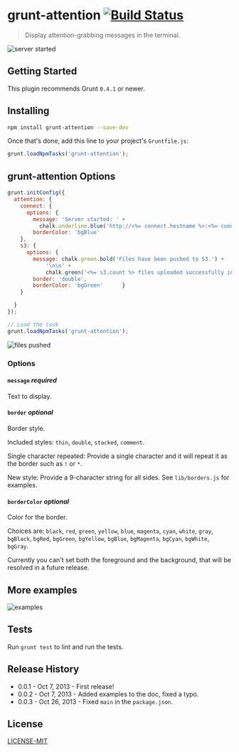 # grunt-attention [![Build Status](https://secure.travis-ci.org/dylang/grunt-attention.png?branch=master)](http://travis-ci.org/dylang/grunt-attention)

> Display attention-grabbing messages in the terminal.

![server started](https://f.cloud.github.com/assets/51505/1282112/017bbcda-2f6e-11e3-9d36-8fadd1a7fa16.png)

## Getting Started

This plugin recommends Grunt `0.4.1` or newer.

## Installing

```bash
npm install grunt-attention --save-dev
```

Once that's done, add this line to your project's `Gruntfile.js`:

```js
grunt.loadNpmTasks('grunt-attention');
```

## grunt-attention Options

```js
grunt.initConfig({
  attention: {
    connect: {
      options: {
        message: 'Server started: ' +
          chalk.underline.blue('http://<%= connect.hostname %>:<%= connect.port %>/'),
        borderColor: 'bgBlue'
    },
    s3: {
      options: {
        message: chalk.green.bold('Files have been pushed to S3.') +
            '\n\n' +
            chalk.green('<%= s3.count %> files uploaded successfully in <%= s3.timer %> seconds.'),
        border: 'double',
        borderColor: 'bgGreen'      }
    }

  }
});

// Load the task
grunt.loadNpmTasks('grunt-attention');
```

![files pushed](https://f.cloud.github.com/assets/51505/1282110/fd11ea48-2f6d-11e3-8aa3-099db5da6ac5.png)


### Options

#### `message` _required_

Text to display.


#### `border` _optional_

Border style.

Included styles: `thin`, `double`, `stacked`, `comment`.

Single character repeated: Provide a single character and it will repeat it as the border such as `!` or `*`.

New style: Provide a 9-character string for all sides.  See `lib/borders.js` for examples.

#### `borderColor` _optional_

Color for the border.

Choices are: `black`, `red`, `green`, `yellow`, `blue`, `magenta`, `cyan`, `white`, `gray`,
`bgBlack`, `bgRed`, `bgGreen`, `bgYellow`, `bgBlue`, `bgMagenta`, `bgCyan`, `bgWhite`, `bgGray`.

Currently you can't set both the foreground and the background, that will be resolved in a future release.

## More examples

![examples](https://f.cloud.github.com/assets/51505/1282921/5cd6325a-2f7c-11e3-946a-b69f92a2180b.png)

## Tests
Run `grunt test` to lint and run the tests.

## Release History

* 0.0.1 - Oct 7, 2013 - First release!
* 0.0.2 - Oct 7, 2013 - Added examples to the doc, fixed a typo.
* 0.0.3 - Oct 26, 2013 - Fixed `main` in the `package.json`.

## License

[LICENSE-MIT](MIT)